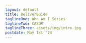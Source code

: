 ```yaml
---
layout: default
title: BeliverGuide
taglineOne: Who Am I Series
taglineTwo: CASOR
taglineThree: assets/img/intro.jpg
postdate: May 1st '24
---
```

